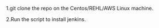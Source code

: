1.git clone the repo on the Centos/REHL/AWS Linux machine.

2.Run the script to install jenkins.




